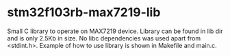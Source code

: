 # stm32f103rb-max7219-lib
Small C library to operate on MAX7219 device. Library can be found in lib dir and is only 2.5Kb in size. No libc dependencies was used apart from <stdint.h>. 
Example of how to use library is shown in Makefile and main.c.


